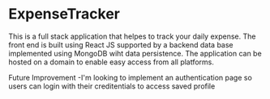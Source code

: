 # ExpenseTracker

This is a full stack application that helpes to track your daily expense.
The front end is built using React JS supported by a backend data base implemented using MongoDB wiht data persistence.
The application can be hosted on a domain to enable easy access from all platforms.


Future Improvement
-I'm looking to implement an authentication page so users can login with their creditentials to access saved profile
